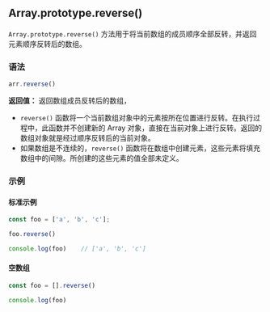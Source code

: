 ## Array.prototype.reverse()

`Array.prototype.reverse()` 方法用于将当前数组的成员顺序全部反转，并返回元素顺序反转后的数组。

### 语法

```javascript
arr.reverse()
```

**返回值：** 返回数组成员反转后的数组，

- `reverse()` 函数将一个当前数组对象中的元素按所在位置进行反转。在执行过程中，此函数并不创建新的 Array 对象，直接在当前对象上进行反转。返回的数组对象就是经过顺序反转后的当前对象。
- 如果数组是不连续的，`reverse()` 函数将在数组中创建元素，这些元素将填充数组中的间隙。所创建的这些元素的值全部未定义。

### 示例

#### 标准示例

```js
const foo = ['a', 'b', 'c'];

foo.reverse()

console.log(foo)	// ['a', 'b', 'c']
```

#### 空数组

```js
const foo = [].reverse()

console.log(foo)
```

